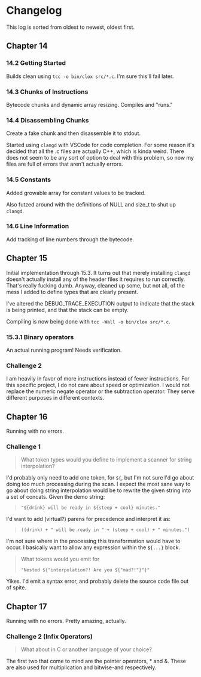 # Changelog
This log is sorted from oldest to newest, oldest first.

## Chapter 14
### 14.2 Getting Started
Builds clean using `tcc -o bin/clox src/*.c`.  I'm sure this'll fail later.

### 14.3 Chunks of Instructions
Bytecode chunks and dynamic array resizing.  Compiles and "runs."

### 14.4 Disassembling Chunks
Create a fake chunk and then disassemble it to stdout.

Started using `clangd` with VSCode for code completion.  For some reason it's
decided that all the .c files are actually C++, which is kinda weird.  There
does not seem to be any sort of option to deal with this problem, so now my files
are full of errors that aren't actually errors.

### 14.5 Constants
Added growable array for constant values to be tracked.

Also futzed around with the definitions of NULL and size_t to shut up `clangd`.

### 14.6 Line Information
Add tracking of line numbers through the bytecode.

## Chapter 15
Initial implementation through 15.3.  It turns out that merely installing
`clangd` doesn't actually install any of the header files it requires to run
correctly.  That's really fucking dumb.  Anyway, cleaned up some, but not all,
of the mess I added to define types that are clearly present.

I've altered the DEBUG_TRACE_EXECUTION output to indicate that the stack is
being printed, and that the stack can be empty.

Compiling is now being done with `tcc -Wall -o bin/clox src/*.c`.

### 15.3.1 Binary operators

An actual running program!  Needs verification.

### Challenge 2

I am heavily in favor of more instructions instead of fewer instructions.  For
this specific project, I do not care about speed or optimization.  I would not
replace the numeric negate operator or the subtraction operator.  They serve
different purposes in different contexts.

## Chapter 16
Running with no errors.

### Challenge 1
> What token types would you define to implement a scanner for string interpolation?

I'd probably only need to add one token, for `${`, but I'm not sure I'd go about
doing too much processing during the scan.  I expect the most sane way to go
about doing string interpolation would be to rewrite the given string into a set
of concats.  Given the demo string:

> `"${drink} will be ready in ${steep + cool} minutes."`

I'd want to add (virtual?) parens for precedence and interpret it as:

> `((drink) + " will be ready in " + (steep + cool) + " minutes.")`

I'm not sure where in the processing this transformation would have to occur.  I
basically want to allow any expression within the `${...}` block.

> What tokens would you emit for
>
> `"Nested ${"interpolation?! Are you ${"mad?!"}"}"`

Yikes.  I'd emit a syntax error, and probably delete the source code file out
of spite.

## Chapter 17
Running with no errors.  Pretty amazing, actually.

### Challenge 2 (Infix Operators)
> What about in C or another language of your choice?

The first two that come to mind are the pointer operators, * and &.  These are
also used for multiplication and bitwise-and respectively.
